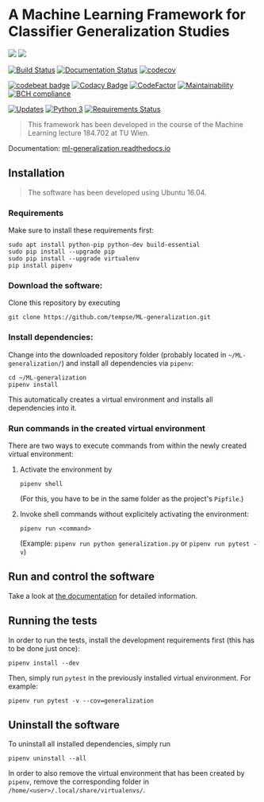 # A Machine Learning Framework for Classifier Generalization Studies
![](https://img.shields.io/badge/version-0.1.2-blue.svg) ![](https://img.shields.io/badge/python-3.5-blue.svg)

[![Build Status](https://travis-ci.org/tempse/ML-generalization.svg?branch=master)](https://travis-ci.org/tempse/ML-generalization) [![Documentation Status](https://readthedocs.org/projects/ml-generalization/badge/?version=latest)](http://ml-generalization.readthedocs.io/en/latest/?badge=latest) [![codecov](https://codecov.io/gh/tempse/ML-generalization/branch/master/graph/badge.svg)](https://codecov.io/gh/tempse/ML-generalization)

[![codebeat badge](https://codebeat.co/badges/77d8ab35-0dce-48ac-a6a3-778297b0d823)](https://codebeat.co/projects/github-com-tempse-ml-generalization-master) [![Codacy Badge](https://api.codacy.com/project/badge/Grade/4a9b32fd14934a95b27856582fa23991)](https://www.codacy.com/app/tempse/ML-generalization?utm_source=github.com&amp;utm_medium=referral&amp;utm_content=tempse/ML-generalization&amp;utm_campaign=Badge_Grade) [![CodeFactor](https://www.codefactor.io/repository/github/tempse/ml-generalization/badge)](https://www.codefactor.io/repository/github/tempse/ml-generalization) [![Maintainability](https://api.codeclimate.com/v1/badges/ab83d3a90f0fd19ec405/maintainability)](https://codeclimate.com/github/tempse/ML-generalization/maintainability) [![BCH compliance](https://bettercodehub.com/edge/badge/tempse/ML-generalization?branch=master)](https://bettercodehub.com/)

[![Updates](https://pyup.io/repos/github/tempse/ML-generalization/shield.svg)](https://pyup.io/repos/github/tempse/ML-generalization/) [![Python 3](https://pyup.io/repos/github/tempse/ML-generalization/python-3-shield.svg)](https://pyup.io/repos/github/tempse/ML-generalization/) [![Requirements Status](https://requires.io/github/tempse/ML-generalization/requirements.svg?branch=master)](https://requires.io/github/tempse/ML-generalization/requirements/?branch=master)

> This framework has been developed in the course of the Machine Learning lecture 184.702 at TU Wien.

Documentation: [ml-generalization.readthedocs.io](http://ml-generalization.readthedocs.io/en/latest/)
        
## Installation

> The software has been developed using Ubuntu 16.04.

### Requirements

Make sure to install these requirements first:
```
sudo apt install python-pip python-dev build-essential
sudo pip install --upgrade pip
sudo pip install --upgrade virtualenv
pip install pipenv
```

### Download the software:

Clone this repository by executing
```
git clone https://github.com/tempse/ML-generalization.git
```

    
### Install dependencies:

Change into the downloaded repository folder (probably located in `~/ML-generalization/`) and install all dependencies via `pipenv`:
```
cd ~/ML-generalization
pipenv install
```
This automatically creates a virtual environment and installs all dependencies into it.

### Run commands in the created virtual environment

There are two ways to execute commands from within the newly created virtual environment:
1) Activate the environment by
    ```
    pipenv shell
    ```
    (For this, you have to be in the same folder as the project's `Pipfile`.)

1) Invoke shell commands without explicitely activating the environment:
    ```
    pipenv run <command>
    ```
    (Example: `pipenv run python generalization.py` or `pipenv run pytest -v`)


## Run and control the software

Take a look at [the documentation](http://ml-generalization.readthedocs.io/en/latest/) for detailed information.


## Running the tests

In order to run the tests, install the development requirements first (this has to be done just once):
```
pipenv install --dev
```

Then, simply run `pytest` in the previously installed virtual environment. For example:
```
pipenv run pytest -v --cov=generalization
```


## Uninstall the software

To uninstall all installed dependencies, simply run
```
pipenv uninstall --all
```

In order to also remove the virtual environment that has been created by `pipenv`, remove the corresponding folder in `/home/<user>/.local/share/virtualenvs/`.
